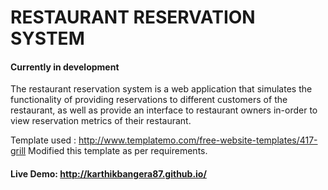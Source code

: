 # RESTAURANT RESERVATION SYSTEM


#### Currently in development

The restaurant reservation system is a web application that simulates the functionality of providing reservations to different customers of the restaurant, as well as provide an interface to restaurant owners in-order to view reservation metrics of their restaurant.


Template used : http://www.templatemo.com/free-website-templates/417-grill
Modified this template as per requirements.



#### Live Demo: http://karthikbangera87.github.io/
